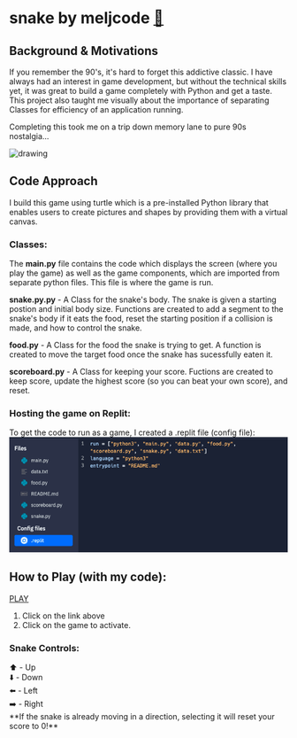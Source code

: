# snake by meljcode <a href="https://replit.com/@meljcode/my-snake-game?v=1">🐍</a> 

## Background & Motivations
<div>
If you remember the 90's, it's hard to forget this addictive classic. I have always had an interest in game development, but without the technical skills yet, it was great to build a game completely with Python and get a taste. This project also taught me visually about the importance of separating Classes for efficiency of an application running. 
</div>

Completing this took me on a trip down memory lane to pure 90s nostalgia...

<div>
  <a>
  <img src="https://www.zocalopublicsquare.org/wp-content/uploads/2022/02/nostalgia-L.jpg" alt="drawing" width="400" height=360>
  </a>
</div>

## Code Approach

I build this game using turtle which is a pre-installed Python library that enables users to create pictures and shapes by providing them with a virtual canvas. 


### Classes:
The **main.py** file contains the code which displays the screen (where you play the game) as well as the game components, which are imported from separate python files. This file is where the game is run.

<div>
  
**snake.py.py** - A Class for the snake's body. The snake is given a starting postion and initial body size. Functions are created to add a segment to the snake's body if it eats the food, reset the starting position if a collision is made, and how to control the snake.
</div>

<div>
  
**food.py** - A Class for the food the snake is trying to get. A function is created to move the target food once the snake has sucessfully eaten it.
  
</div>

<div>
  
**scoreboard.py** - A Class for keeping your score. Fuctions are created to keep score, update the highest score (so you can beat your own score), and reset.
  
  </div>
  
### Hosting the game on Replit:

<div>
To get the code to run as a game, I created a .replit file (config file):

</div>

  <div>
  <img src="https://raw.githubusercontent.com/melj-code/my-snake-game/main/replitconfig.png?token=GHSAT0AAAAAABTCALA6ZPKPWWXQLN7WDJS4YV2BMUQ">
</div>
  
  
## How to Play (with my code):

<a href="https://replit.com/@meljcode/my-snake-game?v=1">PLAY</a> 

1. Click on the link above
2. Click on the game to activate.

### Snake Controls:
<div>
⬆️ - Up
  </div>
<div>
⬇️ - Down
  </div>
  
<div>
⬅️ - Left 
  </div>
<div>
➡️ - Right
  </div>
**If the snake is already moving in a direction, selecting it will reset your score to 0!**





